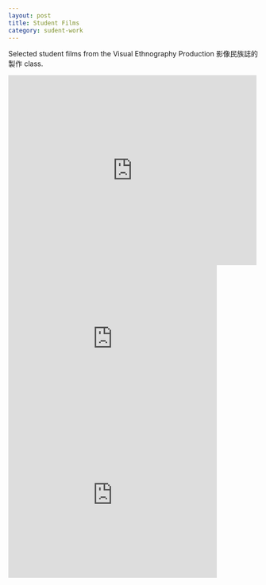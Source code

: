 ```yaml
---
layout: post
title: Student Films
category: sudent-work
---
```


Selected student films from the Visual Ethnography Production 影像民族誌的製作 class.


<iframe src="https://player.vimeo.com/video/5383136" width="500" height="383" frameborder="0" webkitallowfullscreen mozallowfullscreen allowfullscreen></iframe> 

<iframe width="420" height="315" src="https://www.youtube.com/embed/NVDKBYJPXWo" frameborder="0" allowfullscreen></iframe>

<iframe width="420" height="315" src="https://www.youtube.com/embed/yOrE_GxP4BA" frameborder="0" allowfullscreen></iframe>

